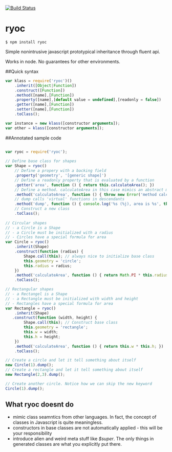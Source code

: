 [![Build Status](https://travis-ci.org/jlarsson/ryoc.svg?branch=master)](https://travis-ci.org/jlarsson/ryoc)

# ryoc

```$ npm install ryoc```

Simple nonintrusive javascript prototypical inheritance through fluent api.

Works in node. No guarantees for other environments. 

##Quick syntax
```javascript
var klass = require('ryoc')()
    .inherit([Object|Function])
    .construct([Function])
    .method([name],[Function])
    .property([name],[default value = undefined],[readonly = false])
    .getter([name],[Function])
    .setter([name],[Function])
    .toClass();

var instance = new klass([constructor arguments]);
var other = klass([constructor arguments]);
```

##Annotated sample code

```javascript

var ryoc = require('ryoc');
  
// Define base class for shapes
var Shape = ryoc()
    // Define a propery with a backing field
    .property('geometry', '[generic shape]')
    // Define a readonly property that is evaluated by a function
    .getter('area', function () { return this.calculateArea(); })
    // Define a method. calculateArea in this case mimics an abstract method
    .method('calculateArea', function () { throw new Error('method calculateArea is not implemented');})
    // dump calls 'virtual' functions in descendants
    .method('dump', function () { console.log('%s (%j), area is %s', this.geometry, this, this.area) })
    // Construct a new class
    .toClass();
                                        
// Circular shapes
// - a Circle is a Shape
// - a Circle must be initialized with a radius
// - Circles have a special formula for area 
var Circle = ryoc()
    .inherit(Shape)
    .construct(function (radius) {
        Shape.call(this); // always nice to initialize base class
        this.geometry = 'circle'; 
        this.radius = radius; 
    })
    .method('calculateArea', function () { return Math.PI * this.radius * this.radius; })
    .toClass();

// Rectangular shapes
// - a Rectangel is a Shape
// - a Rectangle must be initialized with width and height
// - Rectangles have a special formula for area 
var Rectangle = ryoc()
    .inherit(Shape)
   .construct(function (width, height) {
        Shape.call(this); // Construct base class
        this.geometry = 'rectangle'; 
        this.w = width; 
        this.h = height; 
    })
    .method('calculateArea', function () { return this.w * this.h; })
    .toClass();

// Create a circle and let it tell something about itself
new Circle(1).dump();
// Create a rectangle and let it tell something about itself
new Rectangle(2,3).dump();

// Create another circle. Notice how we can skip the new keyword
Circle(1).dump();

```

## What ryoc doesnt do
- mimic class seamntics from other languages. In fact, the concept of classes in Javascript is quite meaningless.
- constructors in base classes are not automatically applied - this will be your responsibility
- introduce alien and weird meta stuff like _$super_. The only things in generated classes are what you explicitly put there.
